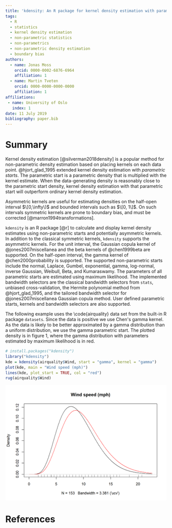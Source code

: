 ```yaml
---
title: 'kdensity: An R package for kernel density estimation with parametric starts and asymmetric Kernels'
tags:
  - R
  - statistics
  - kernel density estimation
  - non-parametric statistics
  - non-parametrics
  - non-parametric density estimation
  - boundary bias
authors:
  - name: Jonas Moss
    orcid: 0000-0002-6876-6964
    affiliation: 1
  - name: Martin Tveten
    orcid: 0000-0000-0000-0000
    affiliation: 1
affiliations:
 - name: University of Oslo
   index: 1
date: 11 July 2019
bibliography: paper.bib
---
```


# Summary

Kernel density estimation [@silverman2018density] is a popular method for 
non-parametric density estimation based on placing kernels on each data point. 
@hjort_glad_1995 extended kernel density estimation with *parametric starts*.
The parametric start is a parametric density that is multiplied with the kernel
estimate. When the data-generating density is reasonably close to the parametric
start density, kernel density estimation with that parametric start will outperform
ordinary kernel density estimation.

Asymmetric kernels are useful for estimating densities on the half-open interval $\[0,\infty\)$ and bounded intervals such as $\[0, 1\]$. On such intervals 
symmetric kernels are prone to boundary bias, and must be corrected [@marron1994transformations]. 

`kdensity` is an R package [@r] to calculate and display kernel density 
estimates using non-parametric starts and potentially asymmetric kernels. In 
addition to the classical symmetric kernels, `kdensity` supports the asymmetric 
kernels. For the unit interval, the Gaussian copula kernel of @jones2007miscellanea
and the beta kernels of @chen1999beta are supported. On the half-open interval,
the gamma kernel of @chen2000probability is supported. The supported 
non-parametric starts include the normal, Laplace, Gumbel, exponential,
gamma, log-normal, inverse Gaussian, Weibull, Beta, and Kumaraswamy. The
parameters of all parametric starts are estimated using maximum likelihood. 
The implemented bandwidth selectors are the classical bandwidth selectors
from `stats`, unbiased cross-validation, the Hermite polynomial method from
@hjort_glad_1995, and the tailored bandwidth selector for @jones2007miscellanea 
Gaussian copula method. User defined parametric starts, kernels and bandwidth 
selectors are also supported. 

The following example uses the \code{airquality} data set from the built-in
R package `datasets`. Since the data is positive we use Chen's gamma kernel. 
As the data is likely to be better approximated by a gamma distribution than a 
uniform distribution, we use the gamma parametric start. The plotted density is
in figure 1, where the gamma distribution with parameters estimated by maximum 
likelihood is in red.

```r
# install.packages("kdensity")
library("kdensity")
kde = kdensity(airquality$Wind, start = "gamma", kernel = "gamma")
plot(kde, main = "Wind speed (mph)")
lines(kde, plot_start = TRUE, col = "red")
rug(airquality$Wind)
```
![The *airquality* data set. Kernel density estimate in black and estimated gamma distribution in red.](example.png)

# References
